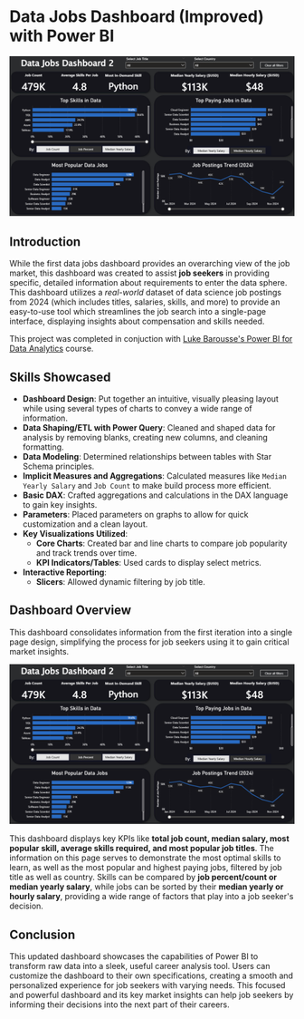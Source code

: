 # Data Jobs Dashboard (Improved) with Power BI
![Dashboard Page 1](/Images/dash2_page1.png)

## Introduction
While the first data jobs dashboard provides an overarching view of the job market, this dashboard was created to assist **job seekers** in providing specific, detailed information about requirements to enter the data sphere. This dashboard utilizes a *real-world* dataset of data science job postings from 2024 (which includes titles, salaries, skills, and more) to provide an easy-to-use tool which streamlines the job search into a single-page interface, displaying insights about compensation and skills needed.

This project was completed in conjuction with [Luke Barousse's Power BI for Data Analytics](https://www.lukebarousse.com/powerbi) course. 

## Skills Showcased
- **Dashboard Design**: Put together an intuitive, visually pleasing layout while using several types of charts to convey a wide range of information.
- **Data Shaping/ETL with Power Query**: Cleaned and shaped data for analysis by removing blanks, creating new columns, and cleaning formatting.
- **Data Modeling**: Determined relationships between tables with Star Schema principles.
- **Implicit Measures and Aggregations**: Calculated measures like `Median Yearly Salary` and `Job Count` to make build process more efficient.
- **Basic DAX**: Crafted aggregations and calculations in the DAX language to gain key insights.
- **Parameters**: Placed parameters on graphs to allow for quick customization and a clean layout.
- **Key Visualizations Utilized**:
    - **Core Charts**: Created bar and line charts to compare job popularity and track trends over time.
    - **KPI Indicators/Tables**: Used cards to display select metrics.
-   **Interactive Reporting**:
    - **Slicers**: Allowed dynamic filtering by job title.

## Dashboard Overview
This dashboard consolidates information from the first iteration into a single page design, simplifying the process for job seekers using it to gain critical market insights.

![Dashboard Page 1](/Images/dash2_page1.png)

This dashboard displays key KPIs like **total job count, median salary, most popular skill, average skills required, and most popular job titles**. The information on this page serves to demonstrate the most optimal skills to learn, as well as the most popular and highest paying jobs, filtered by job title as well as country. 
Skills can be compared by **job percent/count or median yearly salary**, while jobs can be sorted by their **median yearly or hourly salary**, providing a wide range of factors that play into a job seeker's decision.

## Conclusion
This updated dashboard showcases the capabilities of Power BI to transform raw data into a sleek, useful career analysis tool. Users can customize the dashboard to their own specifications, creating a smooth and personalized experience for job seekers with varying needs. This focused and powerful dashboard and its key market insights can help job seekers by informing their decisions into the next part of their careers.